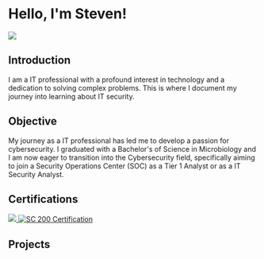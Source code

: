 
# Hello, I'm Steven! 
<a href="https://linkedin.com/in/steven-nguyen-soc"><img src="https://img.shields.io/badge/-LinkedIn-0072b1?&style=for-the-badge&logo=linkedin&logoColor=white" /></a>

## Introduction

I am a IT professional with a profound interest in technology and a dedication to solving complex problems. This is where I document my journey into learning about IT security.

## Objective

My journey as a IT professional has led me to develop a passion for cybersecurity. I graduated with a Bachelor's of Science in Microbiology and I am now eager to transition into the Cybersecurity field, specifically aiming to join a Security Operations Center (SOC) as a Tier 1 Analyst or as a IT Security Analyst. 

## Certifications
<div>
<a href="https://www.credly.com/badges/51aedf61-04a0-4186-b0d9-7ff62951cc54/linked_in_profile">
    <img src="https://img.shields.io/badge/-Security%2B-007ACC?&style=for-the-badge&logo=CompT

<a href="https://learn.microsoft.com/en-us/users/stevennguyen-9849/credentials/6c3a0004dce2d373?ref=https%3A%2F%2Fwww.linkedin.com%2F">
    <img src="https://img.shields.io/badge/-SC%20200-0078D4?&style=for-the-badge&logo=Microsoft&logoColor=white" alt="SC 200 Certification" />
</a>

</div>

## Projects
